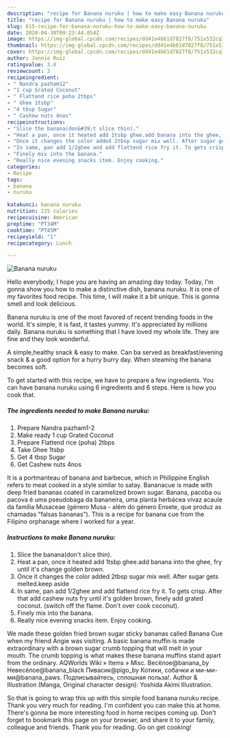 ```yaml
---
description: "recipe for Banana nuruku | how to make easy Banana nuruku"
title: "recipe for Banana nuruku | how to make easy Banana nuruku"
slug: 615-recipe-for-banana-nuruku-how-to-make-easy-banana-nuruku
date: 2020-04-30T09:23:44.054Z
image: https://img-global.cpcdn.com/recipes/dd41e4b61d7827f8/751x532cq70/banana-nuruku-recipe-main-photo.jpg
thumbnail: https://img-global.cpcdn.com/recipes/dd41e4b61d7827f8/751x532cq70/banana-nuruku-recipe-main-photo.jpg
cover: https://img-global.cpcdn.com/recipes/dd41e4b61d7827f8/751x532cq70/banana-nuruku-recipe-main-photo.jpg
author: Jennie Ruiz
ratingvalue: 3.8
reviewcount: 3
recipeingredient:
- " Nandra pazham12"
- "1 cup Grated Coconut"
- " Flattend rice poha 2tbps"
- " Ghee 1tsbp"
- "4 tbsp Sugar"
- " Cashew nuts 4nos"
recipeinstructions:
- "Slice the banana(don&#39;t slice thin)."
- "Heat a pan, once it heated add 1tsbp ghee.add banana into the ghee, fry until it&#39;s change golden brown."
- "Once it changes the color added 2tbsp sugar mix well. After sugar gets melted.keep aside"
- "In same, pan add 1/2ghee and add flattend rice fry it. To gets crisp. After that add cashew nuts fry until it&#39;s golden brown, finely add grated coconut. (switch off the flame. Don&#39;t over cook coconut)."
- "Finely mix into the banana."
- "Really nice evening snacks item. Enjoy cooking."
categories:
- Recipe
tags:
- banana
- nuruku

katakunci: banana nuruku 
nutrition: 225 calories
recipecuisine: American
preptime: "PT34M"
cooktime: "PT45M"
recipeyield: "1"
recipecategory: Lunch

---
```



![Banana nuruku](https://img-global.cpcdn.com/recipes/dd41e4b61d7827f8/751x532cq70/banana-nuruku-recipe-main-photo.jpg)

Hello everybody, I hope you are having an amazing day today. Today, I'm gonna show you how to make a distinctive dish, banana nuruku. It is one of my favorites food recipe. This time, I will make it a bit unique. This is gonna smell and look delicious.

Banana nuruku is one of the most favored of recent trending foods in the world. It's simple, it is fast, it tastes yummy. It's appreciated by millions daily. Banana nuruku is something that I have loved my whole life. They are fine and they look wonderful.

A simple,healthy snack &amp; easy to make. Can ba served as breakfast/evening snack &amp; a good option for a hurry burry day. When steaming the banana becomes soft.


To get started with this recipe, we have to prepare a few ingredients. You can have banana nuruku using 6 ingredients and 6 steps. Here is how you cook that.

<!--inarticleads1-->

##### The ingredients needed to make Banana nuruku:

1. Prepare  Nandra pazham1-2
1. Make ready 1 cup Grated Coconut
1. Prepare  Flattend rice (poha) 2tbps
1. Take  Ghee 1tsbp
1. Get 4 tbsp Sugar
1. Get  Cashew nuts 4nos


It is a portmanteau of banana and barbecue, which in Philippine English refers to meat cooked in a style similar to satay. Bananacue is made with deep fried bananas coated in caramelized brown sugar. Banana, pacoba ou pacova é uma pseudobaga da bananeira, uma planta herbácea vivaz acaule da família Musaceae (género Musa - além do género Ensete, que produz as chamadas &#34;falsas bananas&#34;). This is a recipe for banana cue from the Filipino orphanage where I worked for a year. 

<!--inarticleads2-->

##### Instructions to make Banana nuruku:

1. Slice the banana(don&#39;t slice thin).
1. Heat a pan, once it heated add 1tsbp ghee.add banana into the ghee, fry until it&#39;s change golden brown.
1. Once it changes the color added 2tbsp sugar mix well. After sugar gets melted.keep aside
1. In same, pan add 1/2ghee and add flattend rice fry it. To gets crisp. After that add cashew nuts fry until it&#39;s golden brown, finely add grated coconut. (switch off the flame. Don&#39;t over cook coconut).
1. Finely mix into the banana.
1. Really nice evening snacks item. Enjoy cooking.


We made these golden fried brown sugar sticky bananas called Banana Cue when my friend Angie was visiting. A basic banana muffin is made extraordinary with a brown sugar crumb topping that will melt in your mouth. The crumb topping is what makes these banana muffins stand apart from the ordinary. AQWorlds Wiki » Items » Misc. Весёлое@banana_by Невесёлое@banana_black Пивасик@pigo_by Котики, собачки и ми-ми-ми@banana_paws. Подписывайтесь, сплошная польза!. Author &amp; Illustration (Manga, Original character design): Yoshida Akimi Illustration. 

So that is going to wrap this up with this simple food banana nuruku recipe. Thank you very much for reading. I'm confident you can make this at home. There's gonna be more interesting food in home recipes coming up. Don't forget to bookmark this page on your browser, and share it to your family, colleague and friends. Thank you for reading. Go on get cooking!

